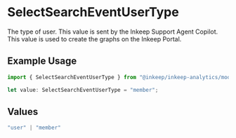 # SelectSearchEventUserType

The type of user. This value is sent by the Inkeep Support Agent Copilot. This value is used to create the graphs on the Inkeep Portal.

## Example Usage

```typescript
import { SelectSearchEventUserType } from "@inkeep/inkeep-analytics/models/components";

let value: SelectSearchEventUserType = "member";
```

## Values

```typescript
"user" | "member"
```